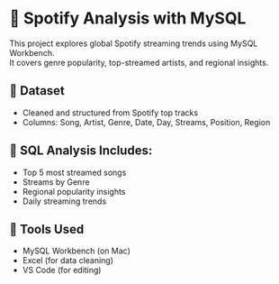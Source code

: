 # 🎵 Spotify Analysis with MySQL

This project explores global Spotify streaming trends using MySQL Workbench.  
It covers genre popularity, top-streamed artists, and regional insights.

## 📂 Dataset
- Cleaned and structured from Spotify top tracks
- Columns: Song, Artist, Genre, Date, Day, Streams, Position, Region

## 🧠 SQL Analysis Includes:
- Top 5 most streamed songs
- Streams by Genre
- Regional popularity insights
- Daily streaming trends

## 🔧 Tools Used
- MySQL Workbench (on Mac)
- Excel (for data cleaning)
- VS Code (for editing)
